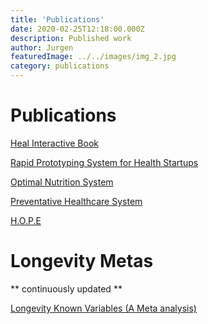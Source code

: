 ```yaml
---
title: 'Publications'
date: 2020-02-25T12:18:00.000Z
description: Published work
author: Jurgen
featuredImage: ../../images/img_2.jpg
category: publications
---
```


# Publications

[Heal Interactive Book](/publication1)    

<a href="https://www.notion.so/Rapid-Prototyping-System-020149df896049a4b9ab05f868901b55">Rapid Prototyping System for Health Startups</a>



[Optimal Nutrition System](/publication2)

[Preventative Healthcare System](/publication3)

[H.O.P.E](/publication4)

# Longevity Metas
** continuously updated **

<a href="https://www.notion.so/thejurgen/eb732b0e9a304a5ba603f834a9f2a11e?v=da822035903c48d99f34918c1b347aa2">Longevity Known Variables (A Meta analysis)</a>

<!--[Learning system](/project2)-->

<!-- [Gene based nutrition](/project2) GenoPalate  -->

<!-- [Gene based exercise](/project2) FitnessGenes  -->


